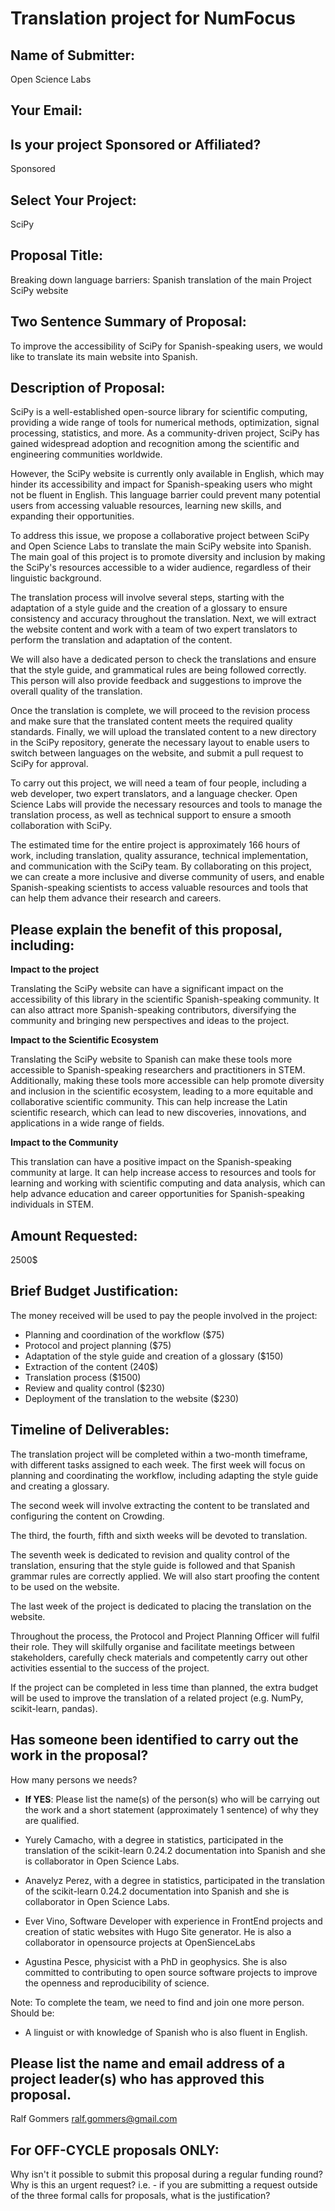 # Translation project for NumFocus

<!-- This document is intended to provide you with a copy of the questions that are -->
<!-- asked in the Small Development Grant Proposal Submission form, so that you can -->
<!-- prepare, share, and edit your answers prior to submission. -->
<!---->
<!-- Please note: All proposals for the SDG program must be submitted through the -->
<!-- form to be considered for funding. -->

## Name of Submitter:
Open Science Labs
## Your Email:

## Is your project Sponsored or Affiliated?

Sponsored

## Select Your Project:

SciPy

## Proposal Title:

Breaking down language barriers: Spanish translation of the main Project SciPy
website

## Two Sentence Summary of Proposal:

To improve the accessibility of SciPy for Spanish-speaking users, we would like
to translate its main website into Spanish.

## Description of Proposal:

<!-- No more than 750 words (4,500 characters max) -->

SciPy is a well-established open-source library for scientific computing,
providing a wide range of tools for numerical methods, optimization, signal
processing, statistics, and more. As a community-driven project, SciPy has
gained widespread adoption and recognition among the scientific and engineering
communities worldwide.

However, the SciPy website is currently only available in English, which may
hinder its accessibility and impact for Spanish-speaking users who might not be
fluent in English. This language barrier could prevent many potential users from
accessing valuable resources, learning new skills, and expanding their
opportunities.

To address this issue, we propose a collaborative project between SciPy and Open
Science Labs to translate the main SciPy website into Spanish. The main goal of
this project is to promote diversity and inclusion by making the SciPy's
resources accessible to a wider audience, regardless of their linguistic
background.

The translation process will involve several steps, starting with the adaptation
of a style guide and the creation of a glossary to ensure consistency and
accuracy throughout the translation. Next, we will extract the website content
and work with a team of two expert translators to perform the translation and
adaptation of the content.

We will also have a dedicated person to check the translations and ensure that
the style guide, and grammatical rules are being followed correctly. This person
will also provide feedback and suggestions to improve the overall quality of the
translation.

Once the translation is complete, we will proceed to the revision process and
make sure that the translated content meets the required quality standards.
Finally, we will upload the translated content to a new directory in the SciPy
repository, generate the necessary layout to enable users to switch between
languages on the website, and submit a pull request to SciPy for approval.

To carry out this project, we will need a team of four people, including a web
developer, two expert translators, and a language checker. Open Science Labs
will provide the necessary resources and tools to manage the translation
process, as well as technical support to ensure a smooth collaboration with
SciPy.

The estimated time for the entire project is approximately 166 hours of work,
including translation, quality assurance, technical implementation, and
communication with the SciPy team. By collaborating on this project, we can
create a more inclusive and diverse community of users, and enable
Spanish-speaking scientists to access valuable resources and tools that can help
them advance their research and careers.

## Please explain the benefit of this proposal, including:

<!-- No more than 400 words (2,500 characters max) -->

**Impact to the project**

Translating the SciPy website can have a significant impact on the accessibility
of this library in the scientific Spanish-speaking community. It can also
attract more Spanish-speaking contributors, diversifying the community and
bringing new perspectives and ideas to the project.

**Impact to the Scientific Ecosystem**

Translating the SciPy website to Spanish can make these tools more accessible to
Spanish-speaking researchers and practitioners in STEM. Additionally, making
these tools more accessible can help promote diversity and inclusion in the
scientific ecosystem, leading to a more equitable and collaborative scientific
community. This can help increase the Latin scientific research, which can lead
to new discoveries, innovations, and applications in a wide range of fields.

**Impact to the Community**

This translation can have a positive impact on the Spanish-speaking community at
large. It can help increase access to resources and tools for learning and
working with scientific computing and data analysis, which can help advance
education and career opportunities for Spanish-speaking individuals in STEM.

## Amount Requested:

2500$

## Brief Budget Justification:

The money received will be used to pay the people involved in the project:

- Planning and coordination of the workflow ($75) 
- Protocol and project planning ($75) 
- Adaptation of the style guide and creation of a glossary ($150) 
- Extraction of the content (240$) 
- Translation process ($1500)
- Review and quality control ($230) 
- Deployment of the translation to the website ($230) 



<!-- Nota: Se estima que un traductor(a) gane 0.05$ por palabra y que una persona -->
<!-- puede traducir 300-350 palabras por hora. Se asume en este caso, que la -->
<!-- persona va a traducir 300 palabras por hora. -->

## Timeline of Deliverables:

<!-- Please include specific timelines showing when you will achieve the proposed work. -->

The translation project will be completed within a two-month timeframe, with
different tasks assigned to each week. The first week will focus on planning and
coordinating the workflow, including adapting the style guide and creating a
glossary.

The second week will involve extracting the content to be translated and
configuring the content on Crowding.

The third, the fourth, fifth and sixth weeks will be devoted to translation.

The seventh week is dedicated to revision and quality control of the
translation, ensuring that the style guide is followed and that Spanish grammar
rules are correctly applied. We will also start proofing the content to be used
on the website.

The last week of the project is dedicated to placing the translation on the
website.

Throughout the process, the Protocol and Project Planning Officer will fulfil
their role. They will skilfully organise and facilitate meetings between
stakeholders, carefully check materials and competently carry out other
activities essential to the success of the project.

If the project can be completed in less time than planned, the extra budget will
be used to improve the translation of a related project (e.g. NumPy,
scikit-learn, pandas).

## Has someone been identified to carry out the work in the proposal?

How many persons we needs?

- **If YES**: Please list the name(s) of the person(s) who will be carrying out
  the work and a short statement (approximately 1 sentence) of why they are
  qualified.

- Yurely Camacho, with a degree in statistics, participated in the translation
  of the scikit-learn 0.24.2 documentation into Spanish and she is collaborator
  in Open Science Labs.

- Anavelyz Perez, with a degree in statistics, participated in the translation
  of the scikit-learn 0.24.2 documentation into Spanish and she is collaborator
  in Open Science Labs.

- Ever Vino, Software Developer with experience in FrontEnd projects  and
  creation of static websites with Hugo Site generator.  He is also a
  collaborator in opensource projects at OpenSienceLabs

- Agustina Pesce, physicist with a PhD in geophysics. She is also committed to
contributing to open source software projects to improve the openness and
reproducibility of science.

<!-- -->
Note: To complete the team, we need to find and join one more person. Should be:

- A linguist or with knowledge of Spanish who is also fluent in English.

## Please list the name and email address of a project leader(s) who has approved this proposal.

Ralf Gommers <ralf.gommers@gmail.com>

## For OFF-CYCLE proposals ONLY:

Why isn't it possible to submit this proposal during a regular funding round?
Why is this an urgent request? i.e. - if you are submitting a request outside of
the three formal calls for proposals, what is the justification?
